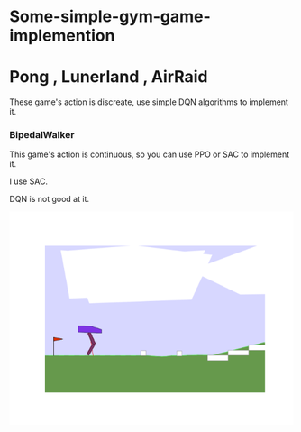 # Some-simple-gym-game-implemention
# Pong , Lunerland , AirRaid 
These game's action is discreate, use simple DQN algorithms to implement it.

### BipedalWalker 
This game's action is continuous, so you can use PPO or SAC to implement it.

I use SAC.

DQN is not good at it.

![Result](https://github.com/Helloworld2345567/Some-simple-gym-game-implemention/blob/master/BipedalWalkerHardcore-SAC/gif/result_hard6000.gif)
